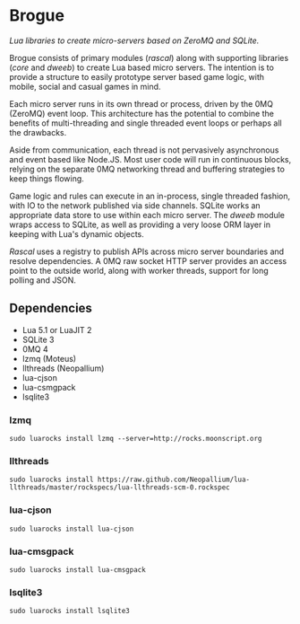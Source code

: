 # Brogue

_Lua libraries to create micro-servers based on ZeroMQ and SQLite._

Brogue consists of primary modules (_rascal_) along with supporting libraries (_core_ and _dweeb_) to create Lua based micro servers. The intention is to provide a structure to easily prototype server based game logic, with mobile, social and casual games in mind.

Each micro server runs in its own thread or process, driven by the 0MQ (ZeroMQ) event loop. This architecture has the potential to combine the benefits of multi-threading and single threaded event loops or perhaps all the drawbacks.

Aside from communication, each thread is not pervasively asynchronous and event based like Node.JS. Most user code will run in continuous blocks, relying on the separate 0MQ networking thread and buffering strategies to keep things flowing.

Game logic and rules can execute in an in-process, single threaded fashion, with IO to the network published via side channels. SQLite works an appropriate data store to use within each micro server. The _dweeb_ module wraps access to SQLite, as well as providing a very loose ORM layer in keeping with Lua's dynamic objects.

_Rascal_ uses a registry to publish APIs across micro server boundaries and resolve dependencies. A 0MQ raw socket HTTP server provides an access point to the outside world, along with worker threads, support for long polling and JSON.


## Dependencies

* Lua 5.1 or LuaJIT 2
* SQLite 3
* 0MQ 4
* lzmq (Moteus)
* llthreads (Neopallium)
* lua-cjson
* lua-csmgpack
* lsqlite3

### lzmq

	sudo luarocks install lzmq --server=http://rocks.moonscript.org

### llthreads
	sudo luarocks install https://raw.github.com/Neopallium/lua-llthreads/master/rockspecs/lua-llthreads-scm-0.rockspec

### lua-cjson

	sudo luarocks install lua-cjson

### lua-cmsgpack

	sudo luarocks install lua-cmsgpack

### lsqlite3

	sudo luarocks install lsqlite3
